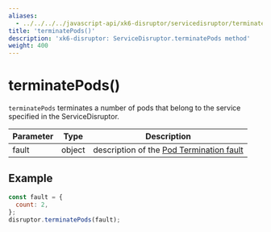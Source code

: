 ```yaml
---
aliases:
  - ../../../../javascript-api/xk6-disruptor/servicedisruptor/terminate-pods # docs/k6/<K6_VERSION>/javascript-api/xk6-disruptor/servicedisruptor/terminate-pods
title: 'terminatePods()'
description: 'xk6-disruptor: ServiceDisruptor.terminatePods method'
weight: 400
---
```


# terminatePods()

`terminatePods` terminates a number of pods that belong to the service specified in the ServiceDisruptor.

| Parameter | Type   | Description                                                                                                                                                                  |
| --------- | ------ | ---------------------------------------------------------------------------------------------------------------------------------------------------------------------------- |
| fault     | object | description of the [Pod Termination fault](https://grafana.com/docs/k6/<K6_VERSION>/testing-guides/injecting-faults-with-xk6-disruptor/xk6-disruptor/faults/pod-termination) |

## Example

<!-- eslint-skip -->

```javascript
const fault = {
  count: 2,
};
disruptor.terminatePods(fault);
```
